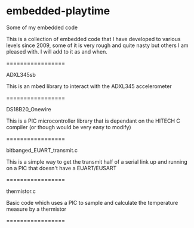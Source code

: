 embedded-playtime
=================

Some of my embedded code

This is a collection of embedded code that I have developed to various levels since 2009, some of it is very rough and quite nasty but others I am pleased with. I will add to it as and when.

=================

ADXL345sb

This is an mbed library to interact with the ADXL345 accelerometer

=================

DS18B20_Onewire

This is a PIC microcontroller library that is dependant on the HITECH C compiler (or though would be very easy to modify)

=================

bitbanged_EUART_transmit.c

This is a simple way to get the transmit half of a serial link up and running on a PIC that doesn't have a EUART/EUSART

=================

thermistor.c

Basic code which uses a PIC to sample and calculate the temperature measure by a thermistor

=================
